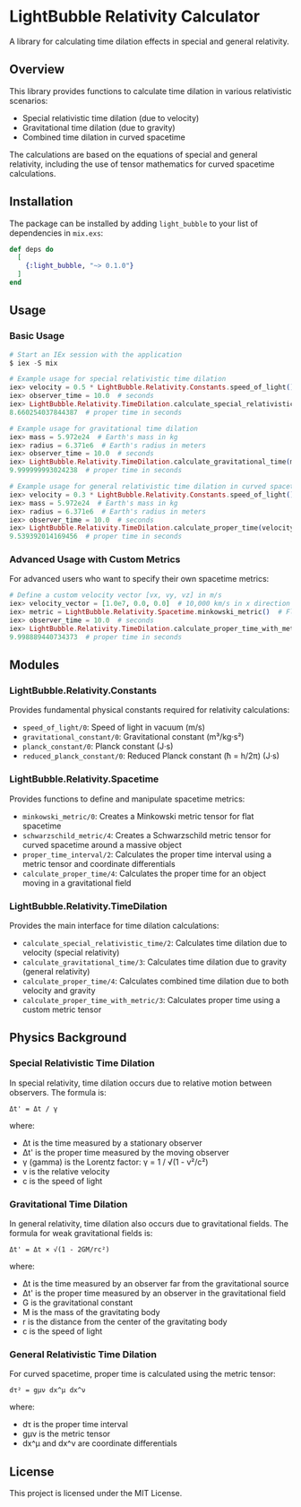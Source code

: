 # LightBubble Relativity Calculator

A library for calculating time dilation effects in special and general relativity.

## Overview

This library provides functions to calculate time dilation in various relativistic scenarios:

- Special relativistic time dilation (due to velocity)
- Gravitational time dilation (due to gravity)
- Combined time dilation in curved spacetime

The calculations are based on the equations of special and general relativity, including the use of tensor mathematics for curved spacetime calculations.

## Installation

The package can be installed by adding `light_bubble` to your list of dependencies in `mix.exs`:

```elixir
def deps do
  [
    {:light_bubble, "~> 0.1.0"}
  ]
end
```

## Usage

### Basic Usage

```elixir
# Start an IEx session with the application
$ iex -S mix

# Example usage for special relativistic time dilation
iex> velocity = 0.5 * LightBubble.Relativity.Constants.speed_of_light()
iex> observer_time = 10.0  # seconds
iex> LightBubble.Relativity.TimeDilation.calculate_special_relativistic_time(velocity, observer_time)
8.660254037844387  # proper time in seconds

# Example usage for gravitational time dilation
iex> mass = 5.972e24  # Earth's mass in kg
iex> radius = 6.371e6  # Earth's radius in meters
iex> observer_time = 10.0  # seconds
iex> LightBubble.Relativity.TimeDilation.calculate_gravitational_time(mass, radius, observer_time)
9.999999993024238  # proper time in seconds

# Example usage for general relativistic time dilation in curved spacetime
iex> velocity = 0.3 * LightBubble.Relativity.Constants.speed_of_light()
iex> mass = 5.972e24  # Earth's mass in kg
iex> radius = 6.371e6  # Earth's radius in meters
iex> observer_time = 10.0  # seconds
iex> LightBubble.Relativity.TimeDilation.calculate_proper_time(velocity, mass, radius, observer_time)
9.539392014169456  # proper time in seconds
```

### Advanced Usage with Custom Metrics

For advanced users who want to specify their own spacetime metrics:

```elixir
# Define a custom velocity vector [vx, vy, vz] in m/s
iex> velocity_vector = [1.0e7, 0.0, 0.0]  # 10,000 km/s in x direction
iex> metric = LightBubble.Relativity.Spacetime.minkowski_metric()  # Flat spacetime
iex> observer_time = 10.0  # seconds
iex> LightBubble.Relativity.TimeDilation.calculate_proper_time_with_metric(velocity_vector, metric, observer_time)
9.998889440734373  # proper time in seconds
```

## Modules

### LightBubble.Relativity.Constants

Provides fundamental physical constants required for relativity calculations:

- `speed_of_light/0`: Speed of light in vacuum (m/s)
- `gravitational_constant/0`: Gravitational constant (m³/kg·s²)
- `planck_constant/0`: Planck constant (J·s)
- `reduced_planck_constant/0`: Reduced Planck constant (ħ = h/2π) (J·s)

### LightBubble.Relativity.Spacetime

Provides functions to define and manipulate spacetime metrics:

- `minkowski_metric/0`: Creates a Minkowski metric tensor for flat spacetime
- `schwarzschild_metric/4`: Creates a Schwarzschild metric tensor for curved spacetime around a massive object
- `proper_time_interval/2`: Calculates the proper time interval using a metric tensor and coordinate differentials
- `calculate_proper_time/4`: Calculates the proper time for an object moving in a gravitational field

### LightBubble.Relativity.TimeDilation

Provides the main interface for time dilation calculations:

- `calculate_special_relativistic_time/2`: Calculates time dilation due to velocity (special relativity)
- `calculate_gravitational_time/3`: Calculates time dilation due to gravity (general relativity)
- `calculate_proper_time/4`: Calculates combined time dilation due to both velocity and gravity
- `calculate_proper_time_with_metric/3`: Calculates proper time using a custom metric tensor

## Physics Background

### Special Relativistic Time Dilation

In special relativity, time dilation occurs due to relative motion between observers. The formula is:

```
Δt' = Δt / γ
```

where:

- Δt is the time measured by a stationary observer
- Δt' is the proper time measured by the moving observer
- γ (gamma) is the Lorentz factor: γ = 1 / √(1 - v²/c²)
- v is the relative velocity
- c is the speed of light

### Gravitational Time Dilation

In general relativity, time dilation also occurs due to gravitational fields. The formula for weak gravitational fields is:

```
Δt' = Δt × √(1 - 2GM/rc²)
```

where:

- Δt is the time measured by an observer far from the gravitational source
- Δt' is the proper time measured by an observer in the gravitational field
- G is the gravitational constant
- M is the mass of the gravitating body
- r is the distance from the center of the gravitating body
- c is the speed of light

### General Relativistic Time Dilation

For curved spacetime, proper time is calculated using the metric tensor:

```
dτ² = gμν dx^μ dx^ν
```

where:

- dτ is the proper time interval
- gμν is the metric tensor
- dx^μ and dx^ν are coordinate differentials

## License

This project is licensed under the MIT License.
